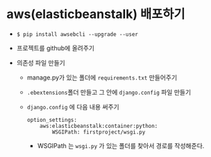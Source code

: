 # aws(elasticbeanstalk) 배포하기

- `$ pip install awsebcli --upgrade --user` 

- 프로젝트를 github에 올려주기

- 의존성 파일 만들기

  - manage.py가 있는 폴더에 `requirements.txt` 만들어주기

  - `.ebextensions`폴더 만들고 그 안에 `django.config` 파일 만들기

  - `django.config` 에 다음 내용 써주기

    ```config
    option_settings:
        aws:elasticbeanstalk:container:python:
            WSGIPath: firstproject/wsgi.py
    ```

    - WSGIPath 는 `wsgi.py` 가 있는 폴더를 찾아서 경로를 작성해준다.





